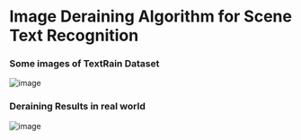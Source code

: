 # Image Deraining Algorithm for Scene Text Recognition

### Some images of TextRain Dataset
![image](https://github.com/AliceWen820/scene-text-deraining/assets/36184879/a2474328-7784-4bfe-b99c-7ba970b22a05)

### Deraining Results in real world
![image](https://github.com/AliceWen820/scene-text-deraining/assets/36184879/2382119d-30ed-4c9b-a7e9-cbf615b071cb)

